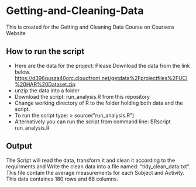 # Getting-and-Cleaning-Data
This is created for the Getting and Cleaning Data Course on Coursera Website
## How to run the script
* Here are the data for the project: Please Download the data from the link below.
https://d396qusza40orc.cloudfront.net/getdata%2Fprojectfiles%2FUCI%20HAR%20Dataset.zip 
* unzip the data into a folder
* Download the script: run_analysis.R  from this repository
* Change working directory of R to the folder holding both data and the script.
* To run the script type:  > source("run_analysis.R") 
* Alternatively you can run the script from command line: $Rscript run_analysis.R

## Output
The Script will read the data, transform it and clean it according to the requirments and Write the clean data into a file named: "tidy_clean_data.txt". This file contain the average measurements for each Subject and Activity. This data containes 180 rows and 68 columns. 




